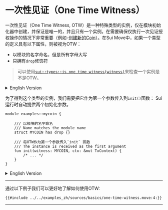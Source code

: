# 一次性见证（One Time Witness）

一次性见证（One Time Witness, OTW）是一种特殊类型的实例，仅在模块初始化器中创建，并保证是唯一的，并且只有一个实例。在需要确保仅执行一次见证授权操作的情况下非常重要（例如-[创建新的Coin](/samples/coin.md)）。在Sui Move中，如果一个类型的定义具有以下属性，则被视为OTW：

- 以模块的名字命名，但是所有字母大写
- 只拥有`drop`修饰符

> 可以使用[`sui::types::is_one_time_witness(witness)`](https://github.com/MystenLabs/sui/tree/main/crates/sui-framework/packages/sui-framework/sources/types.move)来检查一个实例是不是OTW。

<details>
<summary>English Version</summary>

One Time Witness (OTW) is a special instance of a type which is created only in the module initializer and is guaranteed to be unique and have only one instance. It is important for cases where we need to make sure that a witness-authorized action was performed only once (for example - [creating a new Coin](/samples/coin.md)). In Sui Move a type is considered an OTW if its definition has the following properties:

- Named after the module but uppercased
- Has only `drop` ability

>To check whether an instance is an OTW, [`sui::types::is_one_time_witness(witness)`](https://github.com/MystenLabs/sui/tree/main/crates/sui-framework/packages/sui-framework/sources/types.move) should be used.

</details>

为了得到这个类型的实例，我们需要把它作为第一个参数传入到`init()`函数： Sui运行时自动提供两个初始化参数。

```move
module examples::mycoin {

    /// 以模块的名字命名
    /// Name matches the module name
    struct MYCOIN has drop {}

    /// 将OTW作为第一个参数传入`init` 函数
    /// The instance is received as the first argument
    fun init(witness: MYCOIN, ctx: &mut TxContext) {
        /* ... */
    }
}
```
<details>
<summary>English Version</summary>

To get an instance of this type, you need to add it as the first argument to the `init()` function: Sui runtime supplies both initializer arguments automatically.

```move
module examples::mycoin {

    /// Name matches the module name
    struct MYCOIN has drop {}

    /// The instance is received as the first argument
    fun init(witness: MYCOIN, ctx: &mut TxContext) {
        /* ... */
    }
}
```

</details>

---
通过以下例子我们可以更好地了解如何使用OTW:
```move
{{#include ../../examples_zh/sources/basics/one-time-witness.move:4:}}
```

---










